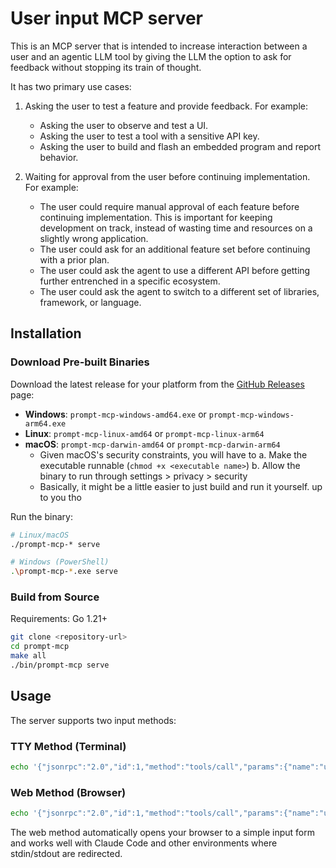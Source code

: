 # User input MCP server

This is an MCP server that is intended to increase interaction between a user and an agentic LLM tool by giving the LLM the option to ask for feedback without stopping its train of thought.

It has two primary use cases:

1.  Asking the user to test a feature and provide feedback.
    For example:
    - Asking the user to observe and test a UI. 
    - Asking the user to test a tool with a sensitive API key.
    - Asking the user to build and flash an embedded program and report behavior.

2. Waiting for approval from the user before continuing implementation.
    For example:
    - The user could require manual approval of each feature before continuing implementation. This is important for keeping development on track, instead of wasting time and resources on a slightly wrong application.
    - The user could ask for an additional feature set before continuing with a prior plan.
    - The user could ask the agent to use a different API before getting further entrenched in a specific ecosystem.
    - The user could ask the agent to switch to a different set of libraries, framework, or language.

## Installation

### Download Pre-built Binaries

Download the latest release for your platform from the [GitHub Releases](../../releases) page:

- **Windows**: `prompt-mcp-windows-amd64.exe` or `prompt-mcp-windows-arm64.exe`
- **Linux**: `prompt-mcp-linux-amd64` or `prompt-mcp-linux-arm64`  
- **macOS**: `prompt-mcp-darwin-amd64` or `prompt-mcp-darwin-arm64`
    - Given macOS's security constraints, you will have to 
        a. Make the executable runnable (`chmod +x <executable name>`)
        b. Allow the binary to run through settings > privacy > security
    - Basically, it might be a little easier to just build and run it yourself. up to you tho

Run the binary:

```bash
# Linux/macOS
./prompt-mcp-* serve

# Windows (PowerShell)
.\prompt-mcp-*.exe serve
```

### Build from Source

Requirements: Go 1.21+

```bash
git clone <repository-url>
cd prompt-mcp
make all
./bin/prompt-mcp serve
```

## Usage

The server supports two input methods:

### TTY Method (Terminal)
```bash
echo '{"jsonrpc":"2.0","id":1,"method":"tools/call","params":{"name":"user_input","arguments":{"prompt":"Enter your name:","method":"tty"}}}' | ./prompt-mcp serve
```

### Web Method (Browser)
```bash
echo '{"jsonrpc":"2.0","id":1,"method":"tools/call","params":{"name":"user_input","arguments":{"prompt":"Enter your name:","method":"web"}}}' | ./prompt-mcp serve
```

The web method automatically opens your browser to a simple input form and works well with Claude Code and other environments where stdin/stdout are redirected.

